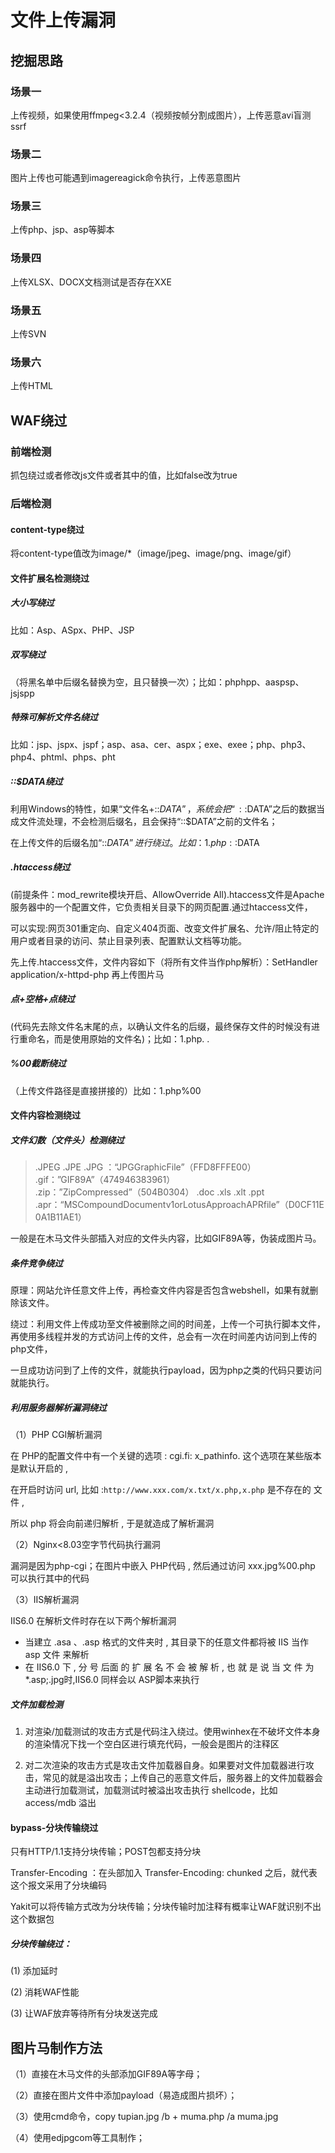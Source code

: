 # 文件上传漏洞

## 挖掘思路

### 场景一

上传视频，如果使用ffmpeg<3.2.4（视频按帧分割成图片），上传恶意avi盲测ssrf

### 场景二

图片上传也可能遇到imagereagick命令执行，上传恶意图片

### 场景三

上传php、jsp、asp等脚本

### 场景四

上传XLSX、DOCX文档测试是否存在XXE

### 场景五

上传SVN

### 场景六

上传HTML

## WAF绕过

### 前端检测

抓包绕过或者修改js文件或者其中的值，比如false改为true

### 后端检测

#### content-type绕过

将content-type值改为image/*（image/jpeg、image/png、image/gif）

#### 文件扩展名检测绕过

##### 大小写绕过

比如：Asp、ASpx、PHP、JSP

##### 双写绕过

（将黑名单中后缀名替换为空，且只替换一次）；比如：phphpp、aaspsp、jsjspp

##### 特殊可解析文件名绕过

比如：jsp、jspx、jspf；asp、asa、cer、aspx；exe、exee；php、php3、php4、phtml、phps、pht

##### ::$DATA绕过

利用Windows的特性，如果“文件名+::$DATA”，系统会把“::$DATA”之后的数据当成文件流处理，不会检测后缀名，且会保持“::$DATA”之前的文件名；

在上传文件的后缀名加“::$DATA”进行绕过。比如：1.php::$DATA

##### .htaccess绕过

(前提条件：mod_rewrite模块开启、AllowOverride All).htaccess文件是Apache服务器中的一个配置文件，它负责相关目录下的网页配置.通过htaccess文件，

可以实现:网页301重定向、自定义404页面、改变文件扩展名、允许/阻止特定的用户或者目录的访问、禁止目录列表、配置默认文档等功能。

先上传.htaccess文件，文件内容如下（将所有文件当作php解析）：SetHandler application/x-httpd-php  再上传图片马

##### 点+空格+点绕过

(代码先去除文件名末尾的点，以确认文件名的后缀，最终保存文件的时候没有进行重命名，而是使用原始的文件名)；比如：1.php. .

##### %00截断绕过
（上传文件路径是直接拼接的）比如：1.php%00

#### 文件内容检测绕过

##### 文件幻数（文件头）检测绕过

> .JPEG   .JPE   .JPG ：“JPGGraphicFile”（FFD8FFFE00）
.gif：”GIF89A”（474946383961）
.zip：”ZipCompressed”（504B0304）
.doc   .xls   .xlt    .ppt     .apr：“MSCompoundDocumentv1orLotusApproachAPRfile”（D0CF11E0A1B11AE1）

一般是在木马文件头部插入对应的文件头内容，比如GIF89A等，伪装成图片马。

##### 条件竞争绕过

原理：网站允许任意文件上传，再检查文件内容是否包含webshell，如果有就删除该文件。

绕过：利用文件上传成功至文件被删除之间的时间差，上传一个可执行脚本文件，再使用多线程并发的方式访问上传的文件，总会有一次在时间差内访问到上传的php文件，

一旦成功访问到了上传的文件，就能执行payload，因为php之类的代码只要访问就能执行。

##### 利用服务器解析漏洞绕过

（1）PHP CGI解析漏洞

在 PHP的配置文件中有一个关键的选项 : cgi.fi: x_pathinfo. 这个选项在某些版本是默认开启的 , 

在开启时访问 url, 比如 :`http://www.xxx.com/x.txt/x.php,x.php` 是不存在的 文件 ,

所以 php 将会向前递归解析 , 于是就造成了解析漏洞

（2）Nginx<8.03空字节代码执行漏洞

漏洞是因为php-cgi；在图片中嵌入 PHP代码 , 然后通过访问 xxx.jpg%00.php 可以执行其中的代码

（3）IIS解析漏洞

IIS6.0 在解析文件时存在以下两个解析漏洞

* 当建立 .asa 、.asp 格式的文件夹时 , 其目录下的任意文件都将被 IIS 当作 asp 文件 来解析
* 在 IIS6.0 下 , 分 号 后面 的 扩 展 名 不 会 被 解 析 , 也 就 是 说 当 文 件 为 *.asp;.jpg时,IIS6.0 同样会以 ASP脚本来执行

##### 文件加载检测

1. 对渲染/加载测试的攻击方式是代码注入绕过。使用winhex在不破坏文件本身的渲染情况下找一个空白区进行填充代码，一般会是图片的注释区

2. 对二次渲染的攻击方式是攻击文件加载器自身。如果要对文件加载器进行攻击，常见的就是溢出攻击；上传自己的恶意文件后，服务器上的文件加载器会主动进行加载测试，加载测试时被溢出攻击执行 shellcode，比如 access/mdb 溢出

#### bypass-分块传输绕过

只有HTTP/1.1支持分块传输；POST包都支持分块

Transfer-Encoding ：在头部加入 Transfer-Encoding: chunked 之后，就代表这个报文采用了分块编码

Yakit可以将传输方式改为分块传输；分块传输时加注释有概率让WAF就识别不出这个数据包

##### 分块传输绕过：

(1) 添加延时 

(2) 消耗WAF性能 

(3) 让WAF放弃等待所有分块发送完成

## 图片马制作方法

（1）直接在木马文件的头部添加GIF89A等字母；

（2）直接在图片文件中添加payload（易造成图片损坏）；

（3）使用cmd命令，copy  tupian.jpg /b + muma.php /a muma.jpg

（4）使用edjpgcom等工具制作；